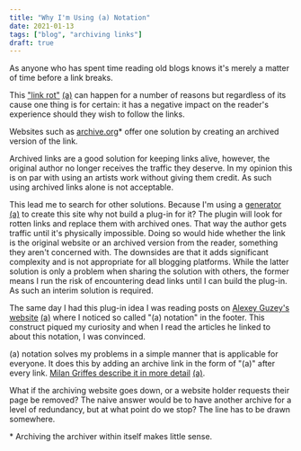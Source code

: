 ```yaml
---
title: "Why I'm Using (a) Notation"
date: 2021-01-13
tags: ["blog", "archiving links"]
draft: true
---
```

As anyone who has spent time reading old blogs knows it's merely a matter of time before a link breaks.

This ["link rot"](https://en.wikipedia.org/wiki/Link_rot) [(a)](https://web.archive.org/web/20210113085016/https://en.wikipedia.org/wiki/Link_rot) can happen for a number of reasons but regardless of its cause one thing is for certain: it has a negative impact on the reader's experience should they wish to follow the links.

Websites such as [archive.org]([https://web.archive.org/save/](https://web.archive.org/save/))* offer one solution by creating an archived version of the link. 

Archived links are a good solution for keeping links alive, however, the original author no longer receives the traffic they deserve. In my opinion this is on par with using an artists work without giving them credit. As such using archived links alone is not acceptable.

This lead me to search for other solutions. Because I'm using a [generator](https://gohugo.io/) [(a)](https://web.archive.org/web/20210112001332/https://gohugo.io/) to create this site why not build a plug-in for it? The plugin will look for rotten links and replace them with archived ones. That way the author gets traffic until it's physically impossible. Doing so would hide whether the link is the original website or an archived version from the reader, something they aren't concerned with. The downsides are that it adds significant complexity and is not appropriate for all blogging platforms. While the latter solution is only a problem when sharing the solution with others, the former means I run the risk of encountering dead links until I can build the plug-in. As such an interim solution is required.

The same day I had this plug-in idea I was reading posts on [Alexey Guzey's website]([https://guzey.com/](https://guzey.com/)) [(a)]([https://web.archive.org/web/20201221083902/https://guzey.com/](https://web.archive.org/web/20201221083902/https://guzey.com/)) where I noticed so called "(a) notation" in the footer. This construct piqued my curiosity and when I read the articles he linked to about this notation, I was convinced. 

(a) notation solves my problems in a simple manner that is applicable for everyone. It does this by adding an archive link in the form of "(a)" after every link. [Milan Griffes describe it in more detail]([https://www.flightfromperfection.com/(a).html](https://www.flightfromperfection.com/(a).html)) [(a)]([https://web.archive.org/web/20210113084039/https://www.flightfromperfection.com/(a).html](https://web.archive.org/web/20210113084039/https://www.flightfromperfection.com/%28a%29.html)).

What if the archiving website goes down, or a website holder requests their page be removed? The naive answer would be to have another archive for a level of redundancy, but at what point do we stop? The line has to be drawn somewhere.

\* Archiving the archiver within itself makes little sense.
